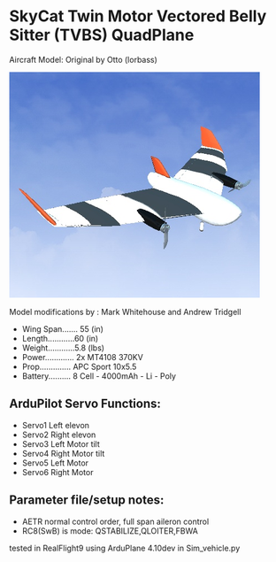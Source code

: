 # SkyCat Twin Motor Vectored Belly Sitter (TVBS) QuadPlane

Aircraft Model: Original by Otto (lorbass)

![JPG](https://github.com/ArduPilot/SITL_Models/raw/master/RealFlight/Released_Models/QuadPlanes/SkyCat_TVBS/SkyCat.jpg)

Model modifications by : Mark Whitehouse and Andrew Tridgell


* Wing Span....... 55 (in)
* Length............60 (in)
* Weight............5.8 (lbs)
* Power............. 2x MT4108 370KV
* Prop.............. APC Sport 10x5.5
* Battery.......... 8 Cell - 4000mAh - Li - Poly


## ArduPilot Servo Functions:
* Servo1		Left elevon
* Servo2		Right elevon
* Servo3		Left Motor tilt
* Servo4		Right Motor tilt
* Servo5		Left Motor
* Servo6		Right Motor



## Parameter file/setup notes:

* AETR normal control order, full span aileron control
* RC8(SwB) is mode: QSTABILIZE,QLOITER,FBWA


tested in RealFlight9 using ArduPlane 4.10dev in Sim_vehicle.py
